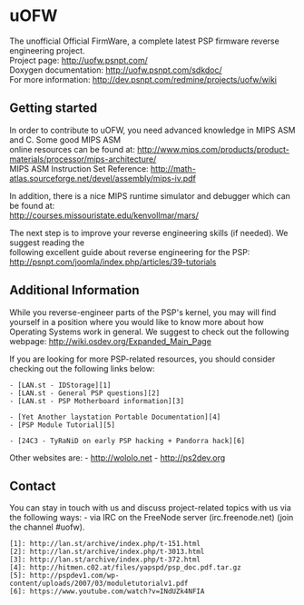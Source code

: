 uOFW
====

The unofficial Official FirmWare, a complete latest PSP firmware reverse engineering project.  
Project page: http://uofw.psnpt.com/  
Doxygen documentation: http://uofw.psnpt.com/sdkdoc/  
For more information: http://dev.psnpt.com/redmine/projects/uofw/wiki  

Getting started
---------------

In order to contribute to uOFW, you need advanced knowledge in MIPS ASM and C. Some good MIPS ASM  
online resources can be found at: 
http://www.mips.com/products/product-materials/processor/mips-architecture/  
MIPS ASM Instruction Set Reference: http://math-atlas.sourceforge.net/devel/assembly/mips-iv.pdf  

In addition, there is a nice MIPS runtime simulator and debugger which can be found at:  
http://courses.missouristate.edu/kenvollmar/mars/

The next step is to improve your reverse engineering skills (if needed). We suggest reading the  
following excellent guide about reverse engineering for the PSP:  
http://psnpt.com/joomla/index.php/articles/39-tutorials  


Additional Information
----------------------

While you reverse-engineer parts of the PSP's kernel, you may will find yourself in a position
where you would like to know more about how Operating Systems work in general. We suggest to check
out the following webpage: http://wiki.osdev.org/Expanded_Main_Page

If you are looking for more PSP-related resources, you should consider checking out the following links
below:

    - [LAN.st - IDStorage][1] 
    - [LAN.st - General PSP questions][2] 
    - [LAN.st - PSP Motherboard information][3] 

    - [Yet Another laystation Portable Documentation][4] 
    - [PSP Module Tutorial][5] 
   
    - [24C3 - TyRaNiD on early PSP hacking + Pandorra hack][6] 

Other websites are: 
    - http://wololo.net
    - http://ps2dev.org


Contact
-------

You can stay in touch with us and discuss project-related topics with us via the following ways:
    - via IRC on the FreeNode server (irc.freenode.net) (join the channel #uofw).

    [1]: http://lan.st/archive/index.php/t-151.html
    [2]: http://lan.st/archive/index.php/t-3013.html
    [3]: http://lan.st/archive/index.php/t-372.html
    [4]: http://hitmen.c02.at/files/yapspd/psp_doc.pdf.tar.gz
    [5]: http://pspdev1.com/wp-content/uploads/2007/03/moduletutorialv1.pdf
    [6]: https://www.youtube.com/watch?v=INdUZk4NFIA